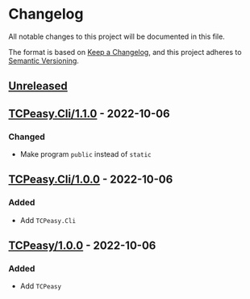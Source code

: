 # Changelog
All notable changes to this project will be documented in this file.

The format is based on [Keep a Changelog](https://keepachangelog.com/en/1.0.0/),
and this project adheres to [Semantic Versioning](https://semver.org/spec/v2.0.0.html).

## [Unreleased]

## [TCPeasy.Cli/1.1.0] - 2022-10-06
### Changed
- Make program `public` instead of `static`

## [TCPeasy.Cli/1.0.0] - 2022-10-06
### Added
- Add `TCPeasy.Cli`

## [TCPeasy/1.0.0] - 2022-10-06
### Added
- Add `TCPeasy`

[Unreleased]: https://github.com/sschmid/TCPeasy/compare/TCPeasy.Cli/1.1.0...HEAD
[TCPeasy.Cli/1.1.0]: https://github.com/sschmid/TCPeasy/compare/TCPeasy.Cli/1.0.0...TCPeasy.Cli/1.1.0
[TCPeasy.Cli/1.0.0]: https://github.com/sschmid/TCPeasy/releases/tag/TCPeasy.Cli/1.0.0
[TCPeasy/1.0.0]: https://github.com/sschmid/TCPeasy/releases/tag/TCPeasy/1.0.0
